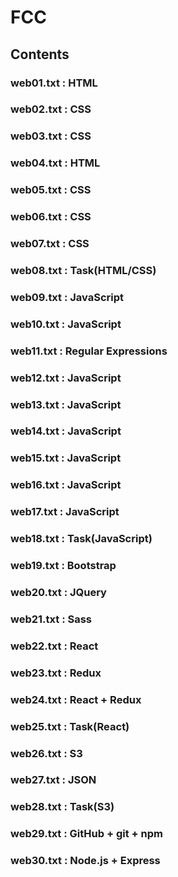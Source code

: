 # FCC
## Contents
### web01.txt : HTML
### web02.txt : CSS
### web03.txt : CSS
### web04.txt : HTML
### web05.txt : CSS
### web06.txt : CSS
### web07.txt : CSS
### web08.txt : Task(HTML/CSS)
### web09.txt : JavaScript
### web10.txt : JavaScript
### web11.txt : Regular Expressions
### web12.txt : JavaScript
### web13.txt : JavaScript
### web14.txt : JavaScript
### web15.txt : JavaScript
### web16.txt : JavaScript
### web17.txt : JavaScript
### web18.txt : Task(JavaScript)
### web19.txt : Bootstrap
### web20.txt : JQuery
### web21.txt : Sass
### web22.txt : React
### web23.txt : Redux
### web24.txt : React + Redux
### web25.txt : Task(React)
### web26.txt : S3
### web27.txt : JSON
### web28.txt : Task(S3)
### web29.txt : GitHub + git + npm
### web30.txt : Node.js + Express